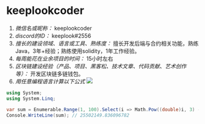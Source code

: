 # keeplookcoder
1. *微信名或昵称：* keeplookcoder
2. *discord的ID：* keeplook#2556
3. *擅长的建设领域、语言或工具、熟练度：* 擅长开发后端与合约相关功能，熟练Java，3年+经验；熟练使用solidity，1年工作经验。
4. *每周能花在业余项目的时间：* 15小时左右
5. *区块链建设经验（产品、项目、黑客松、技术文章、代码贡献、艺术创作等）：* 开发区块链多链钱包。
6. *用任意编程语言计算以下公式*
![](https://latex.codecogs.com/svg.image?\sum_{n=1}^{100}\left&space;(n^{3}-\sqrt[3]{n}&space;\right&space;))

```C#
using System;
using System.Linq;

var sum = Enumerable.Range(1, 100).Select(i => Math.Pow((double)i, 3) - Math.Cbrt(i)).Sum();
Console.WriteLine(sum); // 25502149.836096782
```
